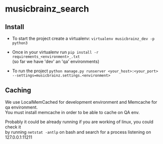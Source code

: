 # musicbrainz_search

## Install

- To start the project create a virtualenv: `virtualenv musicbrainz_dev -p python3`

- Once in your virtualenv run `pip install -r requirements_<environment>_.txt`  
  (so far we have 'dev' an 'qa' environments)

- To run the project `python manage.py runserver <your_host>:<your_port> --settings=musicbrainz.settings.<environment>`


## Caching

   We use LocalMemCached for development environment and Memcache for qa environment.  
   You must install memcache in order to be able to cache on QA env.  

   Probably it could be already running if you are working of linux, you could check it  
   by running `netstat -antlp` on bash and search for a process listening on 127.0.0.1:11211

